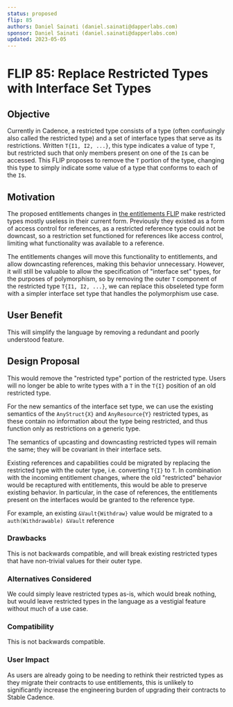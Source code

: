 ```yaml
---
status: proposed 
flip: 85
authors: Daniel Sainati (daniel.sainati@dapperlabs.com)
sponsor: Daniel Sainati (daniel.sainati@dapperlabs.com)
updated: 2023-05-05
---
```


# FLIP 85: Replace Restricted Types with Interface Set Types

## Objective

Currently in Cadence, a restricted type consists of a type (often confusingly also called
the restricted type) and a set of interface types that serve as its restrictions. Written `T{I1, I2, ...}`,
this type indicates a value of type `T`, but restricted such that only members present on one of the `I`s
can be accessed. This FLIP proposes to remove the `T` portion of the type, changing this type to simply
indicate some value of a type that conforms to each of the `I`s.  

## Motivation

The proposed entitlements changes in [the entitlements FLIP](https://github.com/onflow/flips/pull/54) make
restricted types mostly useless in their current form. Previously they existed as a form of access control for references,
as a restricted reference type could not be downcast, so a restriction set functioned for references like access control, 
limiting what functionality was available to a reference.

The entitlements changes will move this functionality to entitlements, and allow downcasting references, making 
this behavior unnecessary. However, it will still be valuable to allow the specification of "interface set" types, 
for the purposes of polymorphism, so by removing the outer `T` component of the restricted type `T{I1, I2, ...}`, we
can replace this obseleted type form with a simpler interface set type that handles the polymorphism use case. 

## User Benefit

This will simplify the language by removing a redundant and poorly understood feature. 

## Design Proposal

This would remove the "restricted type" portion of the restricted type. Users will no longer be able to write types with a `T` in 
the `T{I}` position of an old restricted type. 

For the new semantics of the interface set type, we can use the existing semantics of the `AnyStruct{X}` and `AnyResource{Y}` restricted types, 
as these contain no information about the type being restricted, and thus function only as restrictions on a generic type. 

The semantics of upcasting and downcasting restricted types will remain the same; they will be covariant in their interface sets. 

Existing references and capabilities could be migrated by replacing the restricted type with the outer type, i.e. converting `T{I}` to `T`. 
In combination with the incoming entitlement changes, where the old "restricted" behavior would be recaptured with entitlements, this would
be able to preserve existing behavior. In particular, in the case of references, the entitlements present on the interfaces would be granted to the
reference type. 

For example, an existing `&Vault{Withdraw}` value would be migrated to a `auth(Withdrawable) &Vault` reference

### Drawbacks

This is not backwards compatible, and will break existing restricted types that have non-trivial values for their outer type. 

### Alternatives Considered

We could simply leave restricted types as-is, which would break nothing, but would leave restricted types in the language
as a vestigial feature without much of a use case. 

### Compatibility

This is not backwards compatible.

### User Impact

As users are already going to be needing to rethink their restricted types as they migrate their contracts to use
entitlements, this is unlikely to significantly increase the engineering burden of upgrading their contracts to Stable
Cadence.
